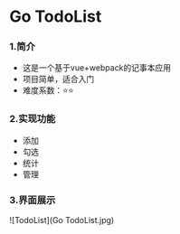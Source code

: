 # **Go TodoList**

### **1.简介**

- 这是一个基于vue+webpack的记事本应用
- 项目简单，适合入门
- 难度系数：⭐⭐

### 2.实现功能

- 添加
- 勾选
- 统计
- 管理

### 3.界面展示

![TodoList](Go TodoList.jpg)



